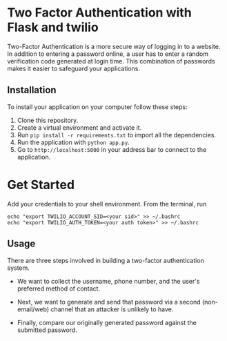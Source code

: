 # Two Factor Authentication with Flask and twilio

Two-Factor Authentication is a more secure way of logging in to a website. In addition to entering a password online, a user has to enter a random verification code generated at login time. This combination of passwords makes it easier to safeguard your applications.


## Installation

To install your application on your computer follow these steps:

1. Clone this repository.
2. Create a virtual environment and activate it.
3. Run `pip install -r requirements.txt` to import all the dependencies.
4. Run the application with `python app.py`.
5. Go to `http://localhost:5000` in your address bar to connect to the application.

# Get Started

Add your credentials to your shell environment. From the terminal, run

    echo "export TWILIO_ACCOUNT_SID=<your sid>" >> ~/.bashrc
    echo "export TWILIO_AUTH_TOKEN=<your auth token>" >> ~/.bashrc


## Usage

There are three steps involved in building a two-factor authentication system.

* We want to collect the username, phone number, and the user's preferred method of contact.

* Next, we want to generate and send that password via a second (non-email/web) channel that an attacker is unlikely to have.

* Finally, compare our originally generated password against the submitted password.

